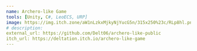 ```yaml
---
name: Archero-like Game
tools: [Unity, C#, LeoECS, URP]
image: https://img.itch.zone/aW1nLzkxMjkyNjYucG5n/315x250%23c/RLp8hl.png
# description: 
external_url: https://github.com/Delt06/archero-like-public
itch_url: https://deltation.itch.io/archero-like-game
---
```

